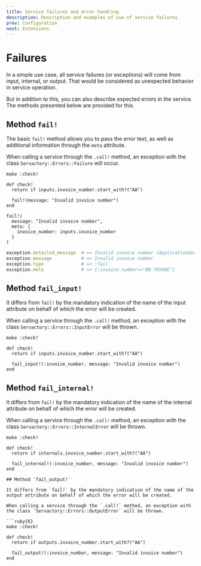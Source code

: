 ```yaml
---
title: Service failures and error handling
description: Description and examples of use of service failures
prev: Configuration
next: Extensions
---
```


# Failures

In a simple use case, all service failures (or exceptions) will come from input, internal, or output.
That would be considered as unexpected behavior in service operation.

But in addition to this, you can also describe expected errors in the service.
The methods presented below are provided for this.

## Method `fail!`

The basic `fail!` method allows you to pass the error text, as well as additional information through the `meta` attribute.

When calling a service through the `.call!` method, an exception with the class `Servactory::Errors::Failure` will occur.

```ruby{6}
make :check!

def check!
  return if inputs.invoice_number.start_with?("AA")

  fail!(message: "Invalid invoice number")
end
```

```ruby{3-5}
fail!(
  message: "Invalid invoice number",
  meta: {
    invoice_number: inputs.invoice_number
  }
)
```

```ruby
exception.detailed_message  # => Invalid invoice number (ApplicationService::Errors::Failure)
exception.message           # => Invalid invoice number
exception.type              # => :fail
exception.meta              # => {:invoice_number=>"BB-7650AE"}
```

## Method `fail_input!`

It differs from `fail!` by the mandatory indication of the name of the input attribute on behalf of which the error will be created.

When calling a service through the `.call!` method, an exception with the class `Servactory::Errors::InputError` will be thrown.

```ruby{6}
make :check!

def check!
  return if inputs.invoice_number.start_with?("AA")

  fail_input!(:invoice_number, message: "Invalid invoice number")
end
```

## Method `fail_internal!`

It differs from `fail!` by the mandatory indication of the name of the internal attribute on behalf of which the error will be created.

When calling a service through the `.call!` method, an exception with the class `Servactory::Errors::InternalError` will be thrown.

```ruby{6}
make :check!

def check!
  return if internals.invoice_number.start_with?("AA")

  fail_internal!(:invoice_number, message: "Invalid invoice number")
end

## Method `fail_output!`

It differs from `fail!` by the mandatory indication of the name of the output attribute on behalf of which the error will be created.

When calling a service through the `.call!` method, an exception with the class `Servactory::Errors::OutputError` will be thrown.

```ruby{6}
make :check!

def check!
  return if outputs.invoice_number.start_with?("AA")

  fail_output!(:invoice_number, message: "Invalid invoice number")
end
```
